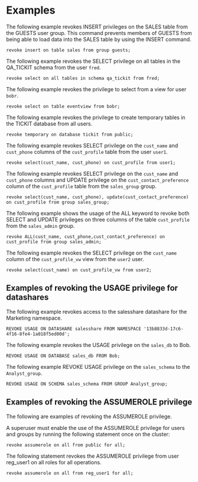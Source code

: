 # Examples<a name="r_REVOKE-examples"></a>

The following example revokes INSERT privileges on the SALES table from the GUESTS user group\. This command prevents members of GUESTS from being able to load data into the SALES table by using the INSERT command\. 

```
revoke insert on table sales from group guests;
```

The following example revokes the SELECT privilege on all tables in the QA\_TICKIT schema from the user `fred`\.

```
revoke select on all tables in schema qa_tickit from fred;
```

The following example revokes the privilege to select from a view for user `bobr`\.

```
revoke select on table eventview from bobr;
```

The following example revokes the privilege to create temporary tables in the TICKIT database from all users\.

```
revoke temporary on database tickit from public;
```

The following example revokes SELECT privilege on the `cust_name` and `cust_phone` columns of the `cust_profile` table from the user `user1`\. 

```
revoke select(cust_name, cust_phone) on cust_profile from user1;
```

The following example revokes SELECT privilege on the `cust_name` and `cust_phone` columns and UPDATE privilege on the `cust_contact_preference` column of the `cust_profile` table from the `sales_group` group\. 

```
revoke select(cust_name, cust_phone), update(cust_contact_preference) on cust_profile from group sales_group;
```

The following example shows the usage of the ALL keyword to revoke both SELECT and UPDATE privileges on three columns of the table `cust_profile` from the `sales_admin` group\. 

```
revoke ALL(cust_name, cust_phone,cust_contact_preference) on cust_profile from group sales_admin;
```

The following example revokes the SELECT privilege on the `cust_name` column of the `cust_profile_vw` view from the `user2` user\. 

```
revoke select(cust_name) on cust_profile_vw from user2;
```

## Examples of revoking the USAGE privilege for datashares<a name="r_REVOKE-examples-datashare"></a>

The following example revokes access to the salesshare datashare for the Marketing namespace\.

```
REVOKE USAGE ON DATASHARE salesshare FROM NAMESPACE '13b8833d-17c6-4f16-8fe4-1a018f5ed00d';
```

The following example revokes the USAGE privilege on the `sales_db` to Bob\.

```
REVOKE USAGE ON DATABASE sales_db FROM Bob;
```

The following example REVOKE USAGE privilege on the `sales_schema` to the `Analyst_group`\.

```
REVOKE USAGE ON SCHEMA sales_schema FROM GROUP Analyst_group;
```

## Examples of revoking the ASSUMEROLE privilege<a name="r_REVOKE-examples-assumerole"></a>

The following are examples of revoking the ASSUMEROLE privilege\. 

A superuser must enable the use of the ASSUMEROLE privilege for users and groups by running the following statement once on the cluster: 

```
revoke assumerole on all from public for all;          
```

The following statement revokes the ASSUMEROLE privilege from user reg\_user1 on all roles for all operations\. 

```
revoke assumerole on all from reg_user1 for all;
```